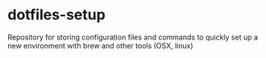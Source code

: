 # dotfiles-setup
Repository for storing configuration files and commands to quickly set up a new environment with brew and other tools (OSX, linux)
